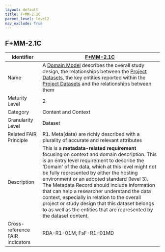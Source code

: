 ```yaml
---
layout: default
title: F+MM-2.1C
parent_level: level2
nav_exclude: True
---
```


## F+MM-2.1C

| Identifier | [F+MM-2.1C](https://github.com/FAIRplus/Data-Maturity/edit/v0.3/docs/_indicators/E.%20F+MM-2.1C.md) |
| ---------- | ----------|
| Name | A [Domain Model](https://fairplus.github.io/Data-Maturity/docs/Glossary/#domain-model) describes the overall study design, the relationships between the [Project Datasets](https://fairplus.github.io/Data-Maturity/docs/Glossary/#project-dataset), the key entities reported within the [Project Datasets](https://fairplus.github.io/Data-Maturity/docs/Glossary/#project-dataset) and the relationships between them |
| Maturity Level | 2 |
| Category | Content and Context |
| Granularity Level | Dataset |
| Related FAIR Principle | R1. Meta(data) are richly described with a plurality of accurate and relevant attributes |
| Description | This is a **metadata-related requirement** focusing on context and domain description. This is an entry level requirement to describe the 'Domain' of the data, which at this level might not be fully represented by either the hosting environment or an adopted standard (level 3). The Metadata Record should include information that can help a researcher understand the data context, especially in relation to the overall project or study design that this dataset belongs to as well as the entities that are represented by the dataset content. |
| Cross-reference FAIR indicators | RDA-R1-01M, FsF-R1-01MD  |
